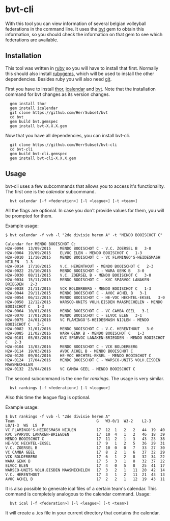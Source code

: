 # bvt-cli
With this tool you can view information of several belgian volleyball federations in the command line. It uses the [bvt](https://github.com/HerrSubset/bvt) gem to obtain this information, so you should check the information on that gem to see which federations are available.

## Installation
This tool was written in [ruby](https://www.ruby-lang.org/en/) so you will have to install that first. Normally this should also install [rubygems](https://rubygems.org/), which will be used to install the other dependencies. Besides ruby you will also need [git](https://www.git-scm.com/).


First you have to install [thor](http://whatisthor.com/), [icalendar](https://github.com/icalendar/icalendar) and [bvt](https://github.com/HerrSubset/bvt). Note that the installation command for bvt changes as its version changes.
```
  gem install thor
  gem install icalendar
  git clone https://github.com/HerrSubset/bvt
  cd bvt
  gem build bvt.gemspec
  gem install bvt-X.X.X.gem
```


Now that you have all dependencies, you can install bvt-cli.

```
  git clone https://github.com/HerrSubset/bvt-cli
  cd bvt-cli
  gem build bvt-cli.gemspec
  gem install bvt-cli-X.X.X.gem
```


## Usage
bvt-cli uses a few subcommands that allows you to access it's functionality. The first one is the *calendar* subcommand.

```
  bvt calendar [-f <federation>] [-l <league>] [-t <team>]
```

All the flags are optional. In case you don't provide values for them, you will be prompted for them.

Example usage:
```
$ bvt calendar -f vvb -l "2de divisie heren A" -t "MENDO BOOISCHOT C"

Calendar for MENDO BOOISCHOT C:
H2A-0094  13/09/2015	MENDO BOOISCHOT C - V.C. ZOERSEL B   3-0
H2A-0004  19/09/2015	ELVOC ELEN - MENDO BOOISCHOT C   1-3
H2A-0010  11/10/2015	MENDO BOOISCHOT C - VC FLAMINGO'S-HEIDESMASH NIJLEN   1-3
H2A-0014  17/10/2015	V.C. HERENTHOUT - MENDO BOOISCHOT C   2-3
H2A-0022  25/10/2015	MENDO BOOISCHOT C - WARA GENK B   3-0
H2A-0030  08/11/2015	V.C. ZOERSEL B - MENDO BOOISCHOT C   3-0
H2A-0034  15/11/2015	MENDO BOOISCHOT C - KVC SPARVOC LANAKEN-BRIEGDEN   2-3
H2A-0038  21/11/2015	VCK BOLDERBERG - MENDO BOOISCHOT C   1-3
H2A-0044  29/11/2015	MENDO BOOISCHOT C - AVOC ACHEL B   3-1
H2A-0054  06/12/2015	MENDO BOOISCHOT C - HE-VOC HECHTEL-EKSEL   3-0
H2A-0058  12/12/2015	WARSCO-UNITS VOLH.EISDEN MAASMECHELEN - MENDO BOOISCHOT C   1-3
H2A-0064  10/01/2016	MENDO BOOISCHOT C - VC CAMBA GEEL   3-1
H2A-0070  17/01/2016	MENDO BOOISCHOT C - ELVOC ELEN   3-1
H2A-0075  24/01/2016	VC FLAMINGO'S-HEIDESMASH NIJLEN - MENDO BOOISCHOT C   3-1
H2A-0082  31/01/2016	MENDO BOOISCHOT C - V.C. HERENTHOUT   3-0
H2A-0085  21/02/2016	WARA GENK B - MENDO BOOISCHOT C   1-3
H2A-0101  05/03/2016	KVC SPARVOC LANAKEN-BRIEGDEN - MENDO BOOISCHOT C   2-3
H2A-0104  13/03/2016	MENDO BOOISCHOT C - VCK BOLDERBERG
H2A-0114  19/03/2016	AVOC ACHEL B - MENDO BOOISCHOT C
H2A-0120  09/04/2016	HE-VOC HECHTEL-EKSEL - MENDO BOOISCHOT C
H2A-0124  17/04/2016	MENDO BOOISCHOT C - WARSCO-UNITS VOLH.EISDEN MAASMECHELEN
H2A-0132  23/04/2016	VC CAMBA GEEL - MENDO BOOISCHOT C

```



The second subcommand is the one for *rankings*. The usage is very similar.

```
  bvt rankings [-f <federation>] [-l <league>]
```

Also this time the league flag is optional.

Example usage:
```
$ bvt rankings -f vvb -l "2de divisie heren A"
Team                                 	G	W3-0/1	W3-2	L2-3	L0/1-3	WS	LS	P
VC FLAMINGO'S-HEIDESMASH NIJLEN      	17	12	1	2	2	44	19	40
KVC SPARVOC LANAKEN-BRIEGDEN         	17	10	4	1	2	46	18	39
MENDO BOOISCHOT C                    	17	11	2	1	3	43	23	38
HE-VOC HECHTEL-EKSEL                 	17	9	1	2	5	36	29	31
V.C. ZOERSEL B                       	17	10	0	0	7	33	27	30
VC CAMBA GEEL                        	17	8	2	1	6	37	32	29
VCK BOLDERBERG                       	17	6	1	2	8	32	34	22
WARA GENK B                          	17	5	3	1	8	32	37	22
ELVOC ELEN                           	17	4	0	5	8	25	41	17
WARSCO-UNITS VOLH.EISDEN MAASMECHELEN	17	3	2	1	11	20	42	14
V.C. HERENTHOUT                      	17	3	1	2	11	21	43	13
AVOC ACHEL B                         	17	2	2	1	12	19	43	11
```


It is also possible to generate ical files of a certain team's calendar. This command is completely analogous to the calendar command. Usage:

```
  bvt ical [-f <federation>] [-l <league>] [-t <team>]
```

It will create a .ics file in your current directory that contains the calendar.
